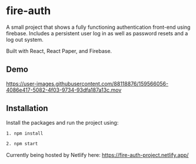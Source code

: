 
# fire-auth

A small project that shows a fully functioning authentication front-end using firebase. Includes a persistent user log in as well as password resets and a log out system.

Built with React, React Paper, and Firebase.

## Demo

https://user-images.githubusercontent.com/88118876/159566056-4086e417-5082-4f03-9734-93dfa187a13c.mov

## Installation

Install the packages and run the project using:

```bash
1. npm install

2. npm start
```
Currently being hosted by Netlify here: https://fire-auth-project.netlify.app/
